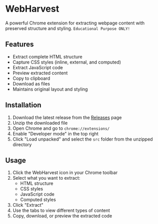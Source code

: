 # WebHarvest
A powerful Chrome extension for extracting webpage content with preserved structure and styling. `Educational Purpose ONLY!`

## Features
-  Extract complete HTML structure
-  Capture CSS styles (inline, external, and computed)
-  Extract JavaScript code
-  Preview extracted content
-  Copy to clipboard
-  Download as files
-  Maintains original layout and styling

## Installation
1. Download the latest release from the [Releases](https://github.com/RAHUL-art-create/WebHarvest/releases) page
2. Unzip the downloaded file
3. Open Chrome and go to `chrome://extensions/`
4. Enable "Developer mode" in the top right
5. Click "Load unpacked" and select the `src` folder from the unzipped directory

## Usage
1. Click the WebHarvest icon in your Chrome toolbar
2. Select what you want to extract:
   - HTML structure
   - CSS styles
   - JavaScript code
   - Computed styles
3. Click "Extract"
4. Use the tabs to view different types of content
5. Copy, download, or preview the extracted code

